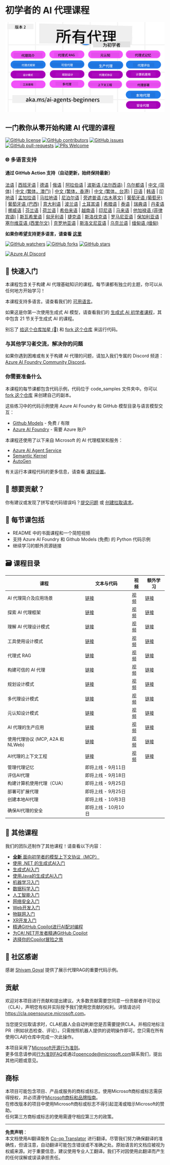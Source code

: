 <!--
CO_OP_TRANSLATOR_METADATA:
{
  "original_hash": "9cb9bf18040a36fb1d822b10e92e7c04",
  "translation_date": "2025-09-07T07:44:16+00:00",
  "source_file": "README.md",
  "language_code": "zh"
}
-->
# 初学者的 AI 代理课程

![生成式 AI 初学者课程](../../translated_images/repo-thumbnailv2.06f4a48036fde647f6ba4eb19f5651babe59bb30e972748afb349e47725d7601.zh.png)

## 一门教你从零开始构建 AI 代理的课程

[![GitHub license](https://img.shields.io/github/license/microsoft/ai-agents-for-beginners.svg)](https://github.com/microsoft/ai-agents-for-beginners/blob/master/LICENSE?WT.mc_id=academic-105485-koreyst)
[![GitHub contributors](https://img.shields.io/github/contributors/microsoft/ai-agents-for-beginners.svg)](https://GitHub.com/microsoft/ai-agents-for-beginners/graphs/contributors/?WT.mc_id=academic-105485-koreyst)
[![GitHub issues](https://img.shields.io/github/issues/microsoft/ai-agents-for-beginners.svg)](https://GitHub.com/microsoft/ai-agents-for-beginners/issues/?WT.mc_id=academic-105485-koreyst)
[![GitHub pull-requests](https://img.shields.io/github/issues-pr/microsoft/ai-agents-for-beginners.svg)](https://GitHub.com/microsoft/ai-agents-for-beginners/pulls/?WT.mc_id=academic-105485-koreyst)
[![PRs Welcome](https://img.shields.io/badge/PRs-welcome-brightgreen.svg?style=flat-square)](http://makeapullrequest.com?WT.mc_id=academic-105485-koreyst)

### 🌐 多语言支持

#### 通过 GitHub Action 支持（自动更新，始终保持最新）

[法语](../fr/README.md) | [西班牙语](../es/README.md) | [德语](../de/README.md) | [俄语](../ru/README.md) | [阿拉伯语](../ar/README.md) | [波斯语 (法尔西语)](../fa/README.md) | [乌尔都语](../ur/README.md) | [中文 (简体)](./README.md) | [中文 (繁体，澳门)](../mo/README.md) | [中文 (繁体，香港)](../hk/README.md) | [中文 (繁体，台湾)](../tw/README.md) | [日语](../ja/README.md) | [韩语](../ko/README.md) | [印地语](../hi/README.md) | [孟加拉语](../bn/README.md) | [马拉地语](../mr/README.md) | [尼泊尔语](../ne/README.md) | [旁遮普语 (古木基文)](../pa/README.md) | [葡萄牙语 (葡萄牙)](../pt/README.md) | [葡萄牙语 (巴西)](../br/README.md) | [意大利语](../it/README.md) | [波兰语](../pl/README.md) | [土耳其语](../tr/README.md) | [希腊语](../el/README.md) | [泰语](../th/README.md) | [瑞典语](../sv/README.md) | [丹麦语](../da/README.md) | [挪威语](../no/README.md) | [芬兰语](../fi/README.md) | [荷兰语](../nl/README.md) | [希伯来语](../he/README.md) | [越南语](../vi/README.md) | [印尼语](../id/README.md) | [马来语](../ms/README.md) | [他加禄语 (菲律宾语)](../tl/README.md) | [斯瓦希里语](../sw/README.md) | [匈牙利语](../hu/README.md) | [捷克语](../cs/README.md) | [斯洛伐克语](../sk/README.md) | [罗马尼亚语](../ro/README.md) | [保加利亚语](../bg/README.md) | [塞尔维亚语 (西里尔文)](../sr/README.md) | [克罗地亚语](../hr/README.md) | [斯洛文尼亚语](../sl/README.md) | [乌克兰语](../uk/README.md) | [缅甸语 (缅甸)](../my/README.md)

**如果你希望支持更多语言，请查看 [这里](https://github.com/Azure/co-op-translator/blob/main/getting_started/supported-languages.md)**

[![GitHub watchers](https://img.shields.io/github/watchers/microsoft/ai-agents-for-beginners.svg?style=social&label=Watch)](https://GitHub.com/microsoft/ai-agents-for-beginners/watchers/?WT.mc_id=academic-105485-koreyst)
[![GitHub forks](https://img.shields.io/github/forks/microsoft/ai-agents-for-beginners.svg?style=social&label=Fork)](https://GitHub.com/microsoft/ai-agents-for-beginners/network/?WT.mc_id=academic-105485-koreyst)
[![GitHub stars](https://img.shields.io/github/stars/microsoft/ai-agents-for-beginners.svg?style=social&label=Star)](https://GitHub.com/microsoft/ai-agents-for-beginners/stargazers/?WT.mc_id=academic-105485-koreyst)

[![Azure AI Discord](https://dcbadge.limes.pink/api/server/kzRShWzttr)](https://discord.gg/kzRShWzttr)

## 🌱 快速入门

本课程包含关于构建 AI 代理基础知识的课程。每节课都有独立的主题，你可以从任何地方开始学习！

本课程支持多语言。请查看我们的 [可用语言](../..)。

如果这是你第一次使用生成式 AI 模型，请查看我们的 [生成式 AI 初学者课程](https://aka.ms/genai-beginners)，其中包含 21 节关于生成式 AI 的课程。

别忘了 [给这个仓库加星 (🌟)](https://docs.github.com/en/get-started/exploring-projects-on-github/saving-repositories-with-stars?WT.mc_id=academic-105485-koreyst) 和 [fork 这个仓库](https://github.com/microsoft/ai-agents-for-beginners/fork) 来运行代码。

### 与其他学习者交流，解决你的问题

如果你遇到困难或有关于构建 AI 代理的问题，请加入我们专属的 Discord 频道：[Azure AI Foundry Community Discord](https://aka.ms/ai-agents/discord)。

### 你需要准备什么

本课程的每节课都包含代码示例，代码位于 code_samples 文件夹中。你可以 [fork 这个仓库](https://github.com/microsoft/ai-agents-for-beginners/fork) 来创建自己的副本。

这些练习中的代码示例使用 Azure AI Foundry 和 GitHub 模型目录与语言模型交互：

- [Github Models](https://aka.ms/ai-agents-beginners/github-models) - 免费 / 有限
- [Azure AI Foundry](https://aka.ms/ai-agents-beginners/ai-foundry) - 需要 Azure 账户

本课程还使用了以下来自 Microsoft 的 AI 代理框架和服务：

- [Azure AI Agent Service](https://aka.ms/ai-agents-beginners/ai-agent-service)
- [Semantic Kernel](https://aka.ms/ai-agents-beginners/semantic-kernel)
- [AutoGen](https://aka.ms/ai-agents/autogen)

有关运行本课程代码的更多信息，请查看 [课程设置](./00-course-setup/README.md)。

## 🙏 想要贡献？

你有建议或发现了拼写或代码错误吗？[提交问题](https://github.com/microsoft/ai-agents-for-beginners/issues?WT.mc_id=academic-105485-koreyst) 或 [创建拉取请求](https://github.com/microsoft/ai-agents-for-beginners/pulls?WT.mc_id=academic-105485-koreyst)。

## 📂 每节课包括

- README 中的书面课程和一个简短视频
- 支持 Azure AI Foundry 和 Github Models (免费) 的 Python 代码示例
- 继续学习的额外资源链接

## 🗃️ 课程目录

| **课程**                                     | **文本与代码**                                    | **视频**                                                  | **额外学习**                                                                     |
|----------------------------------------------|----------------------------------------------------|------------------------------------------------------------|----------------------------------------------------------------------------------|
| AI 代理简介及应用场景                        | [链接](./01-intro-to-ai-agents/README.md)          | [视频](https://youtu.be/3zgm60bXmQk?si=z8QygFvYQv-9WtO1)   | [链接](https://aka.ms/ai-agents-beginners/collection?WT.mc_id=academic-105485-koreyst) |
| 探索 AI 代理框架                             | [链接](./02-explore-agentic-frameworks/README.md)  | [视频](https://youtu.be/ODwF-EZo_O8?si=Vawth4hzVaHv-u0H)   | [链接](https://aka.ms/ai-agents-beginners/collection?WT.mc_id=academic-105485-koreyst) |
| 理解 AI 代理设计模式                         | [链接](./03-agentic-design-patterns/README.md)     | [视频](https://youtu.be/m9lM8qqoOEA?si=BIzHwzstTPL8o9GF)   | [链接](https://aka.ms/ai-agents-beginners/collection?WT.mc_id=academic-105485-koreyst) |
| 工具使用设计模式                             | [链接](./04-tool-use/README.md)                    | [视频](https://youtu.be/vieRiPRx-gI?si=2z6O2Xu2cu_Jz46N)   | [链接](https://aka.ms/ai-agents-beginners/collection?WT.mc_id=academic-105485-koreyst) |
| 代理式 RAG                                   | [链接](./05-agentic-rag/README.md)                 | [视频](https://youtu.be/WcjAARvdL7I?si=gKPWsQpKiIlDH9A3)   | [链接](https://aka.ms/ai-agents-beginners/collection?WT.mc_id=academic-105485-koreyst) |
| 构建可信的 AI 代理                           | [链接](./06-building-trustworthy-agents/README.md) | [视频](https://youtu.be/iZKkMEGBCUQ?si=jZjpiMnGFOE9L8OK)   | [链接](https://aka.ms/ai-agents-beginners/collection?WT.mc_id=academic-105485-koreyst) |
| 规划设计模式                                 | [链接](./07-planning-design/README.md)             | [视频](https://youtu.be/kPfJ2BrBCMY?si=6SC_iv_E5-mzucnC)   | [链接](https://aka.ms/ai-agents-beginners/collection?WT.mc_id=academic-105485-koreyst) |
| 多代理设计模式                               | [链接](./08-multi-agent/README.md)                 | [视频](https://youtu.be/V6HpE9hZEx0?si=rMgDhEu7wXo2uo6g)   | [链接](https://aka.ms/ai-agents-beginners/collection?WT.mc_id=academic-105485-koreyst) |
| 元认知设计模式                               | [链接](./09-metacognition/README.md)               | [视频](https://youtu.be/His9R6gw6Ec?si=8gck6vvdSNCt6OcF)   | [链接](https://aka.ms/ai-agents-beginners/collection?WT.mc_id=academic-105485-koreyst) |
| AI 代理的生产应用                            | [链接](./10-ai-agents-production/README.md)        | [视频](https://youtu.be/l4TP6IyJxmQ?si=31dnhexRo6yLRJDl)   | [链接](https://aka.ms/ai-agents-beginners/collection?WT.mc_id=academic-105485-koreyst) |
| 使用代理协议 (MCP, A2A 和 NLWeb)             | [链接](./11-agentic-protocols/README.md)           | [视频](https://youtu.be/X-Dh9R3Opn8)                       | [链接](https://aka.ms/ai-agents-beginners/collection?WT.mc_id=academic-105485-koreyst) |
| AI代理的上下文工程                     | [链接](./12-context-engineering/README.md)         | [视频](https://youtu.be/F5zqRV7gEag)                                 | [链接](https://aka.ms/ai-agents-beginners/collection?WT.mc_id=academic-105485-koreyst) |
| 管理代理记忆                            | 即将上线 - 9月11日                                |                                                            |                                                                                        |
| 评估AI代理                              | 即将上线 - 9月18日                                |                                                            |                                                                                        |
| 构建计算机使用代理（CUA）               | 即将上线 - 9月25日                                |                                                            |                                                                                        |
| 部署可扩展代理                          | 即将上线 - 9月25日                                |                                                            |                                                                                        |
| 创建本地AI代理                          | 即将上线 - 10月3日                                |                                                            |                                                                                        |
| 确保AI代理的安全                        | 即将上线 - 10月10日                               |                                                            |                                                                                        |

## 🎒 其他课程

我们的团队还制作了其他课程！请查看以下内容：

- [**全新** 面向初学者的模型上下文协议（MCP）](https://github.com/microsoft/mcp-for-beginners?WT.mc_id=academic-105485-koreyst)
- [使用 .NET 的生成式AI入门](https://github.com/microsoft/Generative-AI-for-beginners-dotnet?WT.mc_id=academic-105485-koreyst)
- [生成式AI入门](https://github.com/microsoft/generative-ai-for-beginners?WT.mc_id=academic-105485-koreyst)
- [使用Java的生成式AI入门](https://github.com/microsoft/generative-ai-for-beginners-java?WT.mc_id=academic-105485-koreyst)
- [机器学习入门](https://aka.ms/ml-beginners?WT.mc_id=academic-105485-koreyst)
- [数据科学入门](https://aka.ms/datascience-beginners?WT.mc_id=academic-105485-koreyst)
- [人工智能入门](https://aka.ms/ai-beginners?WT.mc_id=academic-105485-koreyst)
- [网络安全入门](https://github.com/microsoft/Security-101??WT.mc_id=academic-96948-sayoung)
- [Web开发入门](https://aka.ms/webdev-beginners?WT.mc_id=academic-105485-koreyst)
- [物联网入门](https://aka.ms/iot-beginners?WT.mc_id=academic-105485-koreyst)
- [XR开发入门](https://github.com/microsoft/xr-development-for-beginners?WT.mc_id=academic-105485-koreyst)
- [精通GitHub Copilot进行AI配对编程](https://aka.ms/GitHubCopilotAI?WT.mc_id=academic-105485-koreyst)
- [为C#/.NET开发者精通GitHub Copilot](https://github.com/microsoft/mastering-github-copilot-for-dotnet-csharp-developers?WT.mc_id=academic-105485-koreyst)
- [选择你的Copilot冒险之旅](https://github.com/microsoft/CopilotAdventures?WT.mc_id=academic-105485-koreyst)

## 🌟 社区感谢

感谢 [Shivam Goyal](https://www.linkedin.com/in/shivam2003/) 提供了展示代理RAG的重要代码示例。

## 贡献

欢迎对本项目进行贡献和提出建议。大多数贡献需要您同意一份贡献者许可协议（CLA），声明您有权并实际授予我们使用您贡献的权利。详情请访问 
<https://cla.opensource.microsoft.com>。

当您提交拉取请求时，CLA机器人会自动判断您是否需要提供CLA，并相应地标注PR（例如状态检查、评论）。只需按照机器人提供的说明操作即可。您只需在所有使用CLA的仓库中完成一次此操作。

本项目采用了[Microsoft开源行为准则](https://opensource.microsoft.com/codeofconduct/)。  
更多信息请参阅[行为准则FAQ](https://opensource.microsoft.com/codeofconduct/faq/)或通过[opencode@microsoft.com](mailto:opencode@microsoft.com)联系我们，提出其他问题或意见。

## 商标

本项目可能包含项目、产品或服务的商标或标志。使用Microsoft商标或标志需获得授权，并必须遵守[Microsoft商标和品牌指南](https://www.microsoft.com/legal/intellectualproperty/trademarks/usage/general)。  
在修改版本的项目中使用Microsoft商标或标志不得引起混淆或暗示Microsoft的赞助。  
任何第三方商标或标志的使用需遵守相应第三方的政策。

---

**免责声明**：  
本文档使用AI翻译服务 [Co-op Translator](https://github.com/Azure/co-op-translator) 进行翻译。尽管我们努力确保翻译的准确性，但请注意，自动翻译可能包含错误或不准确之处。原始语言的文档应被视为权威来源。对于重要信息，建议使用专业人工翻译。我们不对因使用此翻译而产生的任何误解或误读承担责任。